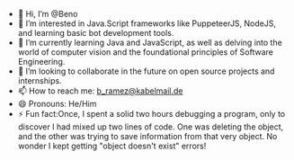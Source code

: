 - 👋 Hi, I’m @Beno
- 👀 I’m interested in Java.Script frameworks like PuppeteerJS, NodeJS, and learning basic bot development tools.
- 🌱 I’m currently learning Java and JavaScript, as well as delving into the world of computer vision and the foundational principles of Software Engineering.
- 💞️  I’m looking to collaborate in the future on open source projects and internships.
- 📫  How to reach me: b_ramez@kabelmail.de
- 😄  Pronouns: He/Him
- ⚡  Fun fact:Once, I spent a solid two hours debugging a program, only to discover I had mixed up two lines of code.
  One was deleting the object, and the other was trying to save information from that very object. No wonder I kept getting "object doesn't exist" errors!

<!---
BenjiRMZ/BenjiRMZ is a ✨ special ✨ repository because its `README.md` (this file) appears on your GitHub profile.
You can click the Preview link to take a look at your changes.
--->
